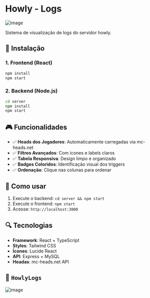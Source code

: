 # Howly - Logs

![image](https://github.com/user-attachments/assets/31d56b9a-eba2-4500-9573-8a3325813da2)

Sistema  de visualização de logs do servidor howly.

## 🚀 Instalação

### 1. Frontend (React)
```bash
npm install
npm start
```

### 2. Backend (Node.js)
```bash
cd server
npm install
npm start
```

## 🎮 Funcionalidades

- ✅ **Heads dos Jogadores**: Automaticamente carregadas via mc-heads.net
- ✅ **Filtros Avançados**: Com ícones e labels claros
- ✅ **Tabela Responsiva**: Design limpo e organizado
- ✅ **Badges Coloridos**: Identificação visual dos triggers
- ✅ **Ordenação**: Clique nas colunas para ordenar

## 🎯 Como usar

1. Execute o backend: `cd server && npm start`
2. Execute o frontend: `npm start`
3. Acesse: `http://localhost:3000`

## 🔍 Tecnologias

- **Framework**: React + TypeScript
- **Styles**: Tailwind CSS
- **Ícones**: Lucide React
- **API**: Express + MySQL
- **Headas**: mc-heads.net API

## 📃 `HowlyLogs`

![image](https://github.com/user-attachments/assets/76f0e448-b506-40e2-bcb2-e3ab7080fb73)


